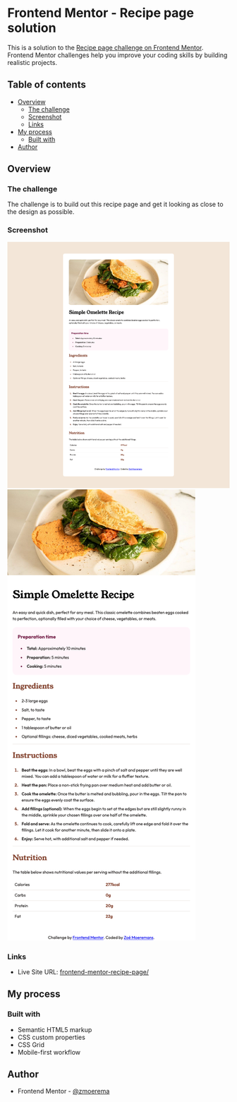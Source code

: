 # Frontend Mentor - Recipe page solution

This is a solution to the [Recipe page challenge on Frontend Mentor](https://www.frontendmentor.io/challenges/recipe-page-KiTsR8QQKm). Frontend Mentor challenges help you improve your coding skills by building realistic projects. 

## Table of contents

- [Overview](#overview)
  - [The challenge](#the-challenge)
  - [Screenshot](#screenshot)
  - [Links](#links)
- [My process](#my-process)
  - [Built with](#built-with)
- [Author](#author)

## Overview

### The challenge

The challenge is to build out this recipe page and get it looking as close to the design as possible.

### Screenshot

![desktop-view](./screenshots/desktop-view.png)
![mobile-view](./screenshots/mobile-view.png)

### Links

<!-- - Solution URL: [Add solution URL here](https://your-solution-url.com) -->
- Live Site URL: [frontend-mentor-recipe-page/](https://zmoerema.github.io/frontend-mentor-recipe-page/)

## My process

### Built with

- Semantic HTML5 markup
- CSS custom properties
- CSS Grid
- Mobile-first workflow

## Author

- Frontend Mentor - [@zmoerema](https://www.frontendmentor.io/profile/zmoerema)